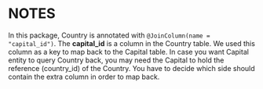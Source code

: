 # NOTES
In this package, Country is annotated with `@JoinColumn(name = "capital_id")`. The __capital_id__ is a column in the Country table. We used this column as a key to map back to the Capital table. In case you want Capital entity to query Country back, you may need the Capital to hold the reference (country_id) of the Country. You have to decide which side should contain the extra column in order to map back.